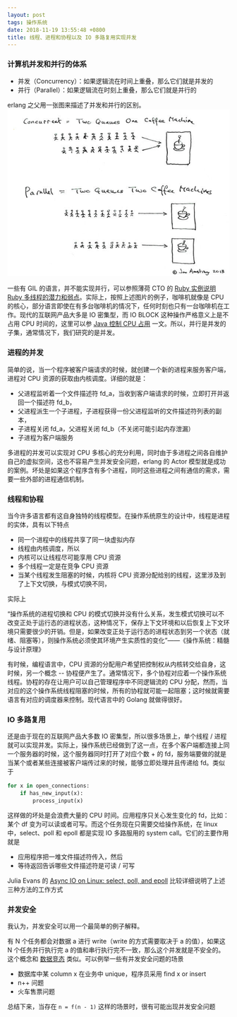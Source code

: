```yaml
---
layout: post
tags: 操作系统
date: 2018-11-19 13:55:48 +0800
title: 线程、进程和协程以及 IO 多路复用实现并发
---
```

### 计算机并发和并行的体系
* 并发（Concurrency）：如果逻辑流在时间上重叠，那么它们就是并发的
* 并行（Parallel）：如果逻辑流在时刻上重叠，那么它们就是并行的

erlang 之父用一张图来描述了并发和并行的区别。
![Concurrent&Parallel](/img/concurrent-and-parallel.jpg)

一些有 GIL 的语言，并不能实现并行，可以参照薄荷 CTO 的 [Ruby 实例说明 Ruby 多线程的潜力和弱点](https://ruby-china.org/topics/11248)。实际上，按照上述图片的例子，咖啡机就像是 CPU 的核心，部分语言即使在有多台咖啡机的情况下，任何时刻也只有一台咖啡机在工作。现代的互联网产品大多是 IO 密集型，而 IO BLOCK 这种操作严格意义上是不占用 CPU 时间的，这里可以参 [Java 控制 CPU 占用](http://razertory.me/os/beauty-of-programming/2018/10/12/control-cpu-just-by-java-code.html) 一文。所以，并行是并发的子集，通常情况下，我们研究的是并发。

### 进程的并发
简单的说，当一个程序被客户端请求的时候，就创建一个新的进程来服务客户端，进程对 CPU 资源的获取由内核调度。详细的就是：

* 父进程监听着一个文件描述符 fd_a，当收到客户端请求的时候，立即打开并返回一个描述符 fd_b，
* 父进程派生一个子进程，子进程获得一份父进程监听的文件描述符列表的副本，
* 子进程关闭 fd_a，父进程关闭 fd_b（不关闭可能引起内存泄漏）
* 子进程为客户端服务

多进程的并发可以实现对 CPU 多核心的充分利用，同时由于多进程之间各自维护自己的虚拟空间，这也不容易产生并发安全问题，erlang 的 Actor 模型就是成功的案例。坏处是如果这个程序含有多个进程，同时这些进程之间有通信的需求，需要一些外部的进程通信机制。


### 线程和协程
当今许多语言都有这自身独特的线程模型。在操作系统原生的设计中，线程是进程的实体，具有以下特点

* 同一个进程中的线程共享了同一块虚拟内存
* 线程由内核调度，所以
* 内核可以让线程尽可能享用 CPU 资源
* 多个线程一定是在竞争 CPU 资源
* 当某个线程发生阻塞的时候，内核将 CPU 资源分配给别的线程，这里涉及到了上下文切换，与模式切换不同，

实际上

“操作系统的进程切换和 CPU 的模式切换并没有什么关系，发生模式切换可以不改变正处于运行态的进程状态，这种情况下，保存上下文环境和以后恢复上下文环境只需要很少的开销。但是，如果改变正处于运行态的进程状态到另一个状态（就绪、阻塞等），则操作系统必须使其环境产生实质性的变化”——《操作系统：精髓与设计原理》

有时候，编程语言中，CPU 资源的分配用户希望把控制权从内核转交给自身，这时候，另一个概念 -- 协程便产生了。通常情况下，多个协程对应着一个操作系统线程。协程的存在让用户可以自己管理程序中不同逻辑流的 CPU 分配，然而，当对应的这个操作系统线程阻塞的时候，所有的协程就可能一起阻塞；这时候就需要语言有对应的调度器来控制。现代语言中的 Golang 就做得很好。

### IO 多路复用
还是由于现在的互联网产品大多数 IO 密集型，所以很多场景上，单个线程 / 进程就可以实现并发。实际上，操作系统已经做到了这一点，在多个客户端都连接上同一个服务器的时候，这个服务器同时打开了对应个数 + 的 fd，服务端要做的就是当某个或者某些连接被客户端传过来的时候，能够立即处理并且传递给 fd。类似于

```ruby
for x in open_connections:
    if has_new_input(x):
        process_input(x)
```

这样做的坏处是会浪费大量的 CPU 时间。应用程序只关心发生变化的 fd，比如：某个 df 变为可以读或者可写。而这个任务现在只需要交给操作系统，在 linux 中，select、poll 和 epoll 都是实现 IO 多路服用的 system call。它们的主要作用就是

* 应用程序把一堆文件描述符传入，然后
* 等待返回告诉哪些文件描述符是可读 / 可写

Julia Evans 的 [Async IO on Linux: select, poll, and epoll](http://jvns.ca/blog/2017/06/03/async-io-on-linux--select--poll--and-epoll/) 比较详细说明了上述三种方法的工作方式

### 并发安全
我认为，并发安全可以用一个最简单的例子解释。

有 N 个任务都会对数据 a 进行 write（write 的方式需要取决于 a 的值），如果这 N 个任务并行执行完 a 的值和串行执行完不一致，那么这个并发就是不安全的。这个概念和 [数据竞态](https://docs.oracle.com/cd/E19205-01/820-0619/geojs/index.html) 类似。可以例举一些有并发安全问题的场景

* 数据库中某 column x 在业务中 unique，程序员采用 find x or insert
* n++ 问题
* 火车售票问题

总结下来，当存在 `n = f(n - 1)` 这样的场景时，很有可能出现并发安全问题
